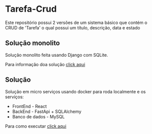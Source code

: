 # Tarefa-Crud
Este repositório possui 2 versões de um sistema básico que contém o CRUD de 'Tarefa' o qual possui um título, descrição, data e estado

## Solução monolito
Solução monolito feita usando Django com SQLite.

Para informação doa solução [click aqui](https://github.com/denielfer/Tarefa-Crud/tree/main/django-monolito/readme.md)

## Solução
Solução em micro serviços usando docker para roda localmente e os serviços:
- FrontEnd - React
- BackEnd  - FastApi + SQLAlchemy
- Banco de dados - MySQL

Para como executar [click aqui](https://github.com/denielfer/Tarefa-Crud/tree/main/micro-servi%C3%A7os/readme.md)
